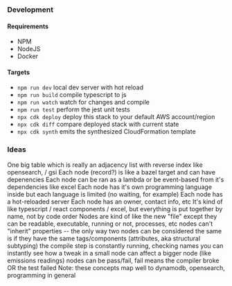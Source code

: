 ### Development

#### Requirements

- NPM
- NodeJS
- Docker

#### Targets

- `npm run dev` local dev server with hot reload
- `npm run build` compile typescript to js
- `npm run watch` watch for changes and compile
- `npm run test` perform the jest unit tests
- `npx cdk deploy` deploy this stack to your default AWS account/region
- `npx cdk diff` compare deployed stack with current state
- `npx cdk synth` emits the synthesized CloudFormation template

### Ideas

One big table which is really an adjacency list with reverse index like opensearch, / gsi
Each node (record?) is like a bazel target and can have depenencies
Each node can be ran as a lambda or be event-based from it's dependencies like excel
Each node has it's own programming language inside but each language is limited (no waiting, for example)
Each node has a hot-reloaded server
Each node has an owner, contact info, etc
It's kind of like typescript / react components / excel, but everything is put together by name, not by code order
Nodes are kind of like the new "file" except they can be readable, executable, running or not, processes, etc
nodes can't "inherit" properties -- the only way two nodes can be considered the same is if they have the same tags/components (attributes, aka structural subtyping)
the compile step is constantly running, checking names
you can instantly see how a tweak in a small node can affect a bigger node (like emissions readings)
nodes can be pass/fail, fail means the compiler broke OR the test failed
Note: these concepts map well to dynamodb, opensearch, programming in general
